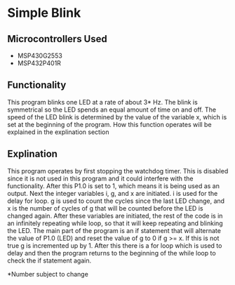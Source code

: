 # Simple Blink
## Microcontrollers Used
* MSP430G2553
* MSP432P401R

## Functionality

This program blinks one LED at a rate of about 3* Hz. The blink is symmetrical so the LED spends an equal amount of time on and off. The speed of the LED blink is determined by the value of the variable x, which is set at the beginning of the program. How this function operates will be explained in the explination section

## Explination

This program operates by first stopping the watchdog timer. This is disabled since it is not used in this program and it could interfere with the functionality. After this P1.0 is set to 1, which means it is being used as an output. Next the integer variables i, g, and x are initiated. i is used for the delay for loop. g is used to count the cycles since the last LED change, and x is the number of cycles of g that will be counted before the LED is changed again. After these variables are initiated, the rest of the code is in an infinitely repeating while loop, so that it will keep repeating and blinking the LED. The main part of the program is an if statement that will alternate the value of P1.0 (LED) and reset the value of g to 0 if g >= x. If this is not true g is incremented up by 1. After this there is a for loop which is used to delay and then the program returns to the beginning of the while loop to check the if statement again.





*Number subject to change

